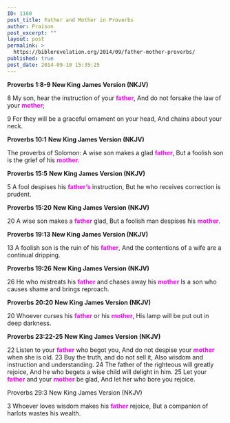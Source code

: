 ```yaml
---
ID: 1160
post_title: Father and Mother in Proverbs
author: Praison
post_excerpt: ""
layout: post
permalink: >
  https://biblerevelation.org/2014/09/father-mother-proverbs/
published: true
post_date: 2014-09-10 15:35:25
---
```

<strong>Proverbs 1:8-9</strong>
<strong>New King James Version (NKJV)</strong>

8 My son, hear the instruction of your <span style="color: #ff00ff;"><strong>father</strong></span>,
And do not forsake the law of your <span style="color: #ff00ff;"><strong>mother</strong></span>;

9 For they will be a graceful ornament on your head,
And chains about your neck.

<strong>Proverbs 10:1</strong>
<strong> New King James Version (NKJV)</strong>

The proverbs of Solomon:
A wise son makes a glad <span style="color: #ff00ff;"><strong>father</strong></span>,
But a foolish son is the grief of his <span style="color: #ff00ff;"><strong>mother</strong></span>.

<strong>Proverbs 15:5</strong>
<strong> New King James Version (NKJV)</strong>

5 A fool despises his <span style="color: #ff00ff;"><strong>father’s</strong> </span>instruction,
But he who receives correction is prudent.

<strong>Proverbs 15:20</strong>
<strong> New King James Version (NKJV)</strong>

20 A wise son makes a <span style="color: #ff00ff;"><strong>father</strong> </span>glad,
But a foolish man despises his <span style="color: #ff00ff;"><strong>mother</strong></span>.

<strong>Proverbs 19:13</strong>
<strong> New King James Version (NKJV)</strong>

13 A foolish son is the ruin of his <span style="color: #ff00ff;"><strong>father</strong></span>,
And the contentions of a wife are a continual dripping.

<strong>Proverbs 19:26</strong>
<strong> New King James Version (NKJV)</strong>

26 He who mistreats his <span style="color: #ff00ff;"><strong>father</strong> </span>and chases away his <span style="color: #ff00ff;"><strong>mother</strong></span>
Is a son who causes shame and brings reproach.

<strong>Proverbs 20:20</strong>
<strong> New King James Version (NKJV)</strong>

20 Whoever curses his <span style="color: #ff00ff;"><strong>father</strong> </span>or his <span style="color: #ff00ff;"><strong>mother</strong></span>,
His lamp will be put out in deep darkness.

<strong>Proverbs 23:22-25</strong>
<strong>New King James Version (NKJV)</strong>

22 Listen to your <span style="color: #ff00ff;"><strong>father</strong> </span>who begot you,
And do not despise your <span style="color: #ff00ff;"><strong>mother</strong> </span>when she is old.
23 Buy the truth, and do not sell it,
Also wisdom and instruction and understanding.
24 The father of the righteous will greatly rejoice,
And he who begets a wise child will delight in him.
25 Let your <span style="color: #ff00ff;"><strong>father</strong> </span>and your <span style="color: #ff00ff;"><strong>mother</strong> </span>be glad,
And let her who bore you rejoice.

Proverbs 29:3
New King James Version (NKJV)

3 Whoever loves wisdom makes his <span style="color: #ff00ff;"><strong>father</strong> </span>rejoice,
But a companion of harlots wastes his wealth.